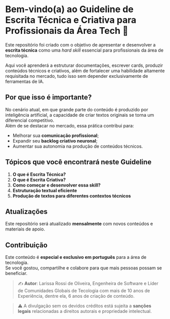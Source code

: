 # Bem-vindo(a) ao Guideline de Escrita Técnica e Criativa para Profissionais da Área Tech 🚀

Este repositório foi criado com o objetivo de apresentar e desenvolver a **escrita técnica** como uma *hard skill* essencial para profissionais da área de tecnologia.  

Aqui você aprenderá a estruturar documentações, escrever cards, produzir conteúdos técnicos e criativos, além de fortalecer uma habilidade altamente requisitada no mercado, tudo isso sem depender exclusivamente de ferramentas de IA.  

## Por que isso é importante?  
No cenário atual, em que grande parte do conteúdo é produzido por inteligência artificial, a capacidade de criar textos originais se torna um diferencial competitivo.  
Além de se destacar no mercado, essa prática contribui para:  
- Melhorar sua **comunicação profissional**;  
- Expandir seu **backlog criativo neuronal**;  
- Aumentar sua autonomia na produção de conteúdos técnicos.  

## Tópicos que você encontrará neste Guideline
1. **O que é Escrita Técnica?**  
2. **O que é Escrita Criativa?**  
3. **Como começar e desenvolver essa skill?**  
4. **Estruturação textual eficiente**  
5. **Produção de textos para diferentes contextos técnicos**  

## Atualizações  
Este repositório será atualizado **mensalmente** com novos conteúdos e materiais de apoio.  

## Contribuição  
Este conteúdo é **especial e exclusivo em português** para a área de tecnologia.  
Se você gostou, compartilhe e colabore para que mais pessoas possam se beneficiar.  

> ✍️ **Autor**: Larissa Rossi de Oliveira, Engenheira de Software e Líder de Comunidades Globais de Tecologia com mais de 10 anos de Experiência, dentre ela, 6 anos de criação de conteúdo.

> ⚠️ A divulgação sem os devidos créditos está sujeita a **sanções legais** relacionadas a direitos autorais e propriedade intelectual.  
